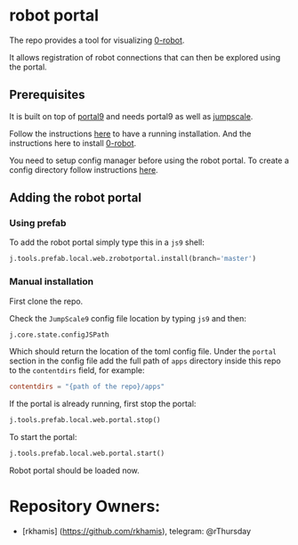 # robot portal

The repo provides a tool for visualizing [0-robot](https://github.com/zero-os/0-robot/).

It allows registration of robot connections that can then be explored using the portal.

## Prerequisites

It is built on top of [portal9](https://github.com/Jumpscale/portal9/) and needs portal9 as well as [jumpscale](https://github.com/Jumpscale/core9/).

Follow the instructions [here](https://github.com/Jumpscale/bash/) to have a running installation. And the instructions here to install [0-robot](https://github.com/zero-os/0-robot/blob/master/docs/getting_started.md).

You need to setup config manager before using the robot portal. To create a config directory follow instructions [here](https://github.com/Jumpscale/core9/blob/master/docs/config/configmanager.md).

## Adding the robot portal

### Using prefab

To add the robot portal simply type this in a `js9` shell:

```python
j.tools.prefab.local.web.zrobotportal.install(branch='master')
```

### Manual installation

First clone the repo.

Check the `JumpScale9` config file location by typing `js9` and then:

```python
j.core.state.configJSPath
```

Which should return the location of the toml config file. Under the `portal` section in the config file add the full path of `apps` directory inside this repo to the `contentdirs` field, for example:

```toml
contentdirs = "{path of the repo}/apps"
```

If the portal is already running, first stop the portal:

```python
j.tools.prefab.local.web.portal.stop()
```

To start the portal:

```python
j.tools.prefab.local.web.portal.start()
```

Robot portal should be loaded now.

# Repository Owners:
* [rkhamis] (https://github.com/rkhamis), telegram: @rThursday
